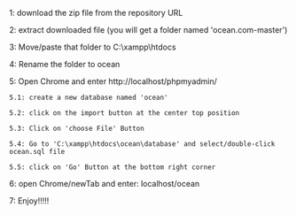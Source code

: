 1: download the zip file from the repository URL

2: extract downloaded file (you will get a folder named 'ocean.com-master')

3: Move/paste that folder to C:\xampp\htdocs

4: Rename the folder to ocean

5: Open Chrome and enter http://localhost/phpmyadmin/

    5.1: create a new database named 'ocean'
    
    5.2: click on the import button at the center top position
    
    5.3: Click on 'choose File' Button
    
    5.4: Go to 'C:\xampp\htdocs\ocean\database' and select/double-click ocean.sql file
    
    5.5: click on 'Go' Button at the bottom right corner
    

6: open Chrome/newTab and enter: localhost/ocean

7: Enjoy!!!!! 
